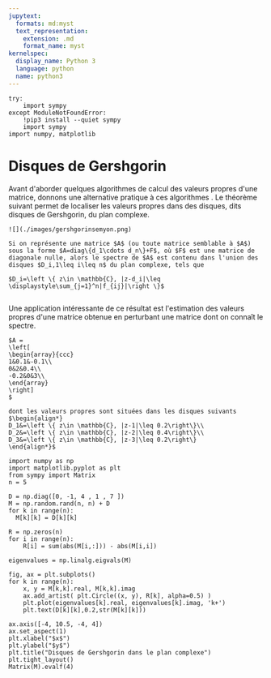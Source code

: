 ```yaml
---
jupytext:
  formats: md:myst
  text_representation:
    extension: .md
    format_name: myst
kernelspec:
  display_name: Python 3
  language: python
  name: python3
---
```


```{code-cell} ipython3
try:
    import sympy 
except ModuleNotFoundError: 
    !pip3 install --quiet sympy
    import sympy
import numpy, matplotlib
```

# Disques de Gershgorin

Avant d'aborder quelques algorithmes de calcul des valeurs propres d'une matrice, donnons une alternative pratique à ces algorithmes . Le théorème suivant  permet de localiser les valeurs propres dans des disques, dits disques de Gershgorin, du plan complexe.

```{margin} 
![](./images/gershgorinsemyon.png)
```

```{prf:theorem} Théorème de Gershgorin
Si on représente une matrice $A$ (ou toute matrice semblable à $A$) sous la forme $A=diag\{d_1\cdots d_n\}+F$, où $F$ est une matrice de diagonale nulle, alors le spectre de $A$ est contenu dans l'union des disques $D_i,1\leq i\leq n$ du plan complexe, tels que 

$D_i=\left \{ z\in \mathbb{C}, |z-d_i|\leq \displaystyle\sum_{j=1}^n|f_{ij}|\right \}$
```

```{index} Gershgorin;théorème
```






Une application intéressante de ce résultat est l'estimation des valeurs propres d'une matrice obtenue en perturbant une matrice dont on connaît le spectre.


```{prf:example}
$A =
\left[
\begin{array}{ccc}
1&0.1&-0.1\\
0&2&0.4\\
-0.2&0&3\\
\end{array}
\right]
$

dont les valeurs propres sont situées dans les disques suivants
$\begin{align*}
D_1&=\left \{ z\in \mathbb{C}, |z-1|\leq 0.2\right\}\\
D_2&=\left \{ z\in \mathbb{C}, |z-2|\leq 0.4\right\}\\
D_3&=\left \{ z\in \mathbb{C}, |z-3|\leq 0.2\right\}
\end{align*}$
```

```{code-cell} ipython3
import numpy as np
import matplotlib.pyplot as plt
from sympy import Matrix
n = 5 

D = np.diag([0, -1, 4 , 1 , 7 ])
M = np.random.rand(n, n) + D
for k in range(n):
  M[k][k] = D[k][k]

R = np.zeros(n) 
for i in range(n):
    R[i] = sum(abs(M[i,:])) - abs(M[i,i])

eigenvalues = np.linalg.eigvals(M)

fig, ax = plt.subplots()
for k in range(n):
    x, y = M[k,k].real, M[k,k].imag
    ax.add_artist( plt.Circle((x, y), R[k], alpha=0.5) )
    plt.plot(eigenvalues[k].real, eigenvalues[k].imag, 'k+')
    plt.text(D[k][k],0.2,str(M[k][k]))

ax.axis([-4, 10.5, -4, 4])
ax.set_aspect(1)    
plt.xlabel("$x$")
plt.ylabel("$y$")
plt.title("Disques de Gershgorin dans le plan complexe")
plt.tight_layout()
Matrix(M).evalf(4)
```

